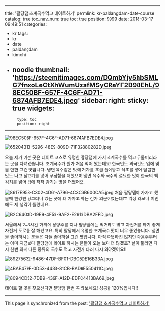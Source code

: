 
---
title: '팔당댐 초계국수먹고 데이트하기'
permlink: kr-paldangdam-date-course
catalog: true
toc_nav_num: true
toc: true
position: 9999
date: 2018-03-17 09:49:51
categories:
- kr
tags:
- kr
- date
- paldangdam
- kimchi
- noodle
thumbnail: 'https://steemitimages.com/DQmbYjy5hbSMLG7fnxoLeCtXhWumUzsfMSyCRaYF2B98EhL/98EC50BF-657F-4C6F-AD71-6874AFB7EDE4.jpeg'
sidebar:
    right:
        sticky: true
widgets:
    -
        type: toc
        position: right
---


![98EC50BF-657F-4C6F-AD71-6874AFB7EDE4.jpeg](https://steemitimages.com/DQmbYjy5hbSMLG7fnxoLeCtXhWumUzsfMSyCRaYF2B98EhL/98EC50BF-657F-4C6F-AD71-6874AFB7EDE4.jpeg)

![65204313-5296-48E9-809D-71F32880282D.jpeg](https://steemitimages.com/DQmVPx8cXf3s8CyFsNFRHJY3zXECBKgR9RpiiRopCgnp16G/65204313-5296-48E9-809D-71F32880282D.jpeg)

오늘 제가 가본 곳은 데이트 코스로 유명한 팔당댐에
가서 초계국수를 먹고 두물머리라는 곳을 다녀왔습니다. 초계국수가 뭔가 처음 먹어 봤는데요!
한국인도 외국인도 입에 맞을 만한 그런 맛입니다.
냉면 육수같은 맛에 겨자를 조금 풀어놓고 식초를
넣어 달콤한 맛도 나고 닭고기를 넣어 푸짐함을
더했으며 냉면 육수와 국수의 절묘한 맛에 한국의
백김치를 넣어 입에 착착 감기는 맛을 더했어요.

![8617E958-C302-4D61-A796-4C3C6B600CA5.jpeg](https://steemitimages.com/DQmXTwoHXcUDcq3cRiGrSfunDZUTzW1RY7GtoUS6GNkpDcU/8617E958-C302-4D61-A796-4C3C6B600CA5.jpeg)
처음 팔당댐에 가자고 했을때 한강만 덩그러니 있는
곳에 왜 가자고 하는 건가 의문이였는데??
막상 와보니 이번에도 제 생각이 틀렸네요.

![B2C6403D-19E9-4F59-9AF2-E2919DBA2FFD.jpeg](https://steemitimages.com/DQmdL85kkXruY9e6WE17cvkEjZMbjs5ZH4L8JeCQmPpo7uM/B2C6403D-19E9-4F59-9AF2-E2919DBA2FFD.jpeg)

서울에서 2~3시간 거리에 남양주를 지나 팔당댐에는
  먹거리도 많고 자전거를 타기 좋게 자전거 도로를 잘 해놨고요. 특히 팔당에서 유명한 초계국수 맛이 너무 좋았습니다. 냉면을 좋아하시는 분들은 다들 좋아하실 그런 맛입니다. 아직 따뜻하진 않지만 다음주부터는 아마 지금보다 팔당댐에 데이트 하시는 분들이 오늘 보다 더 많겠죠? 날이 풀리면 다시 한번 와서 다른 종류의 국수도 먹고 자전거 타러 다시 와야겠어요!!

![89275632-9486-47DF-BF01-DBC5DE16B33A.jpeg](https://steemitimages.com/DQmejB4c2qUsvTKHS8gt7KtC8HsJtsShu3nPPyxdG8m3WCM/89275632-9486-47DF-BF01-DBC5DE16B33A.jpeg)

![4BAE479F-0D53-4433-81CB-BAD6E550411C.jpeg](https://steemitimages.com/DQmbdpPUfboGHrTiZV55jGDfMEMFgvVv6Lyrqp1pRNkMGrc/4BAE479F-0D53-4433-81CB-BAD6E550411C.jpeg)

![8094CD52-7DB9-439F-A12D-EDFC4413BA69.jpeg](https://steemitimages.com/DQmYzRNTKBdX3e1MrVSq7nrqov7wtpgXBoR2oUUHQUPk6Wy/8094CD52-7DB9-439F-A12D-EDFC4413BA69.jpeg)

데이트 할 곳을 찾으신다면 팔당댐 한번 꼭 와보세요!
성공률 120%입니다!!

- - -

This page is synchronized from the post: ['팔당댐 초계국수먹고 데이트하기'](https://steemit.com/@kimseun/kr-paldangdam-date-course)
